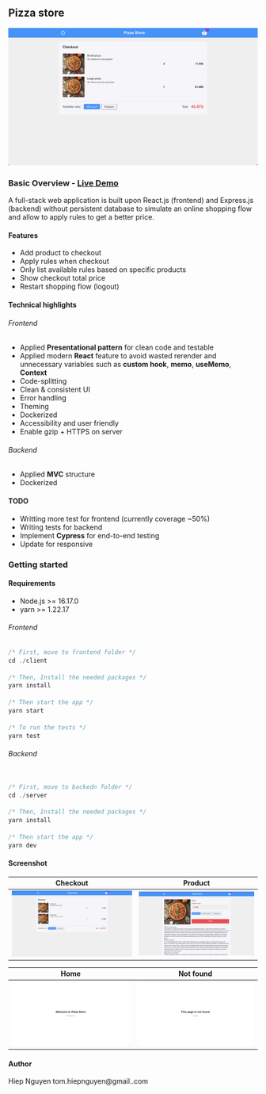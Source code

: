 ## Pizza store

 <img src="./screenshot/checkout_page_md.png">

### Basic Overview - [Live Demo](https://oolio.tomiez.com)

A full-stack web application is built upon React.js (frontend) and Express.js (backend) without persistent database to simulate an online shopping flow and allow to apply rules to get a better price.

#### Features

- Add product to checkout
- Apply rules when checkout
- Only list available rules based on specific products
- Show checkout total price
- Restart shopping flow (logout)

#### Technical highlights

###### Frontend

- Applied **Presentational pattern** for clean code and testable
- Applied modern **React** feature to avoid wasted rerender and unnecessary variables such as **custom hook**, **memo**, **useMemo**, **Context**
- Code-splitting
- Clean & consistent UI
- Error handling
- Theming
- Dockerized
- Accessibility and user friendly
- Enable gzip + HTTPS on server

###### Backend

- Applied **MVC** structure
- Dockerized

#### TODO

- Writting more test for frontend (currently coverage ~50%)
- Writing tests for backend
- Implement **Cypress** for end-to-end testing
- Update for responsive

### Getting started

#### Requirements

- Node.js >= 16.17.0
- yarn >= 1.22.17

###### Frontend

```javascript
/* First, move to frontend folder */
cd ./client

/* Then, Install the needed packages */
yarn install

/* Then start the app */
yarn start

/* To run the tests */
yarn test

```

###### Backend

```javascript

/* First, move to backedn folder */
cd ./server

/* Then, Install the needed packages */
yarn install

/* Then start the app */
yarn dev

```

#### Screenshot

|                   Checkout                    |                   Product                    |
| :-------------------------------------------: | :------------------------------------------: |
| <img src="./screenshot/checkout_page_md.png"> | <img src="./screenshot/product_page_md.png"> |

|                   Home                    |                   Not found                   |
| :---------------------------------------: | :-------------------------------------------: |
| <img src="./screenshot/home_page_md.png"> | <img src="./screenshot/notfound_page_md.png"> |

#### Author

Hiep Nguyen
tom.hiepnguyen@gmail..com
